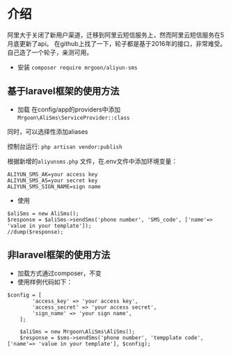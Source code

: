 # 介绍
阿里大于关闭了新用户渠道，迁移到阿里云短信服务上，然而阿里云短信服务在5月底更新了api。
在github上找了一下，轮子都是基于2016年的接口，非常难受。
自己造了一个轮子，亲测可用。

* 安装
` composer require mrgoon/aliyun-sms `

## 基于laravel框架的使用方法

* 加载
在config/app的providers中添加
` Mrgoon\AliSms\ServiceProvider::class `

同时，可以选择性添加aliases

控制台运行:
` php artisan vendor:publish `

根据新增的` aliyunsms.php ` 文件，在.env文件中添加环境变量：
``` 
ALIYUN_SMS_AK=your access key
ALIYUN_SMS_AS=your secret key
ALIYUN_SMS_SIGN_NAME=sign name
```

* 使用
```
$aliSms = new AliSms();
$response = $aliSms->sendSms('phone number', 'SMS_code', ['name'=> 'value in your template']);
//dump($response);
```

## 非laravel框架的使用方法

* 加载方式通过composer，不变
* 使用样例代码如下：

```
$config = [
        'access_key' => 'your access key',
        'access_secret' => 'your access secret',
        'sign_name' => 'your sign name',
    ];

    $aliSms = new Mrgoon\AliSms\AliSms();
    $response = $sms->sendSms('phone number', 'tempplate code', ['name'=> 'value in your template'], $config);
```
